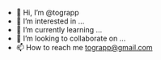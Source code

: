 - 👋 Hi, I’m @tograpp
- 👀 I’m interested in ...
- 🌱 I’m currently learning ...
- 💞️ I’m looking to collaborate on ...
- 📫 How to reach me tograpp@gmail.com

<!---
tograpp/tograpp is a ✨ special ✨ repository because its `README.md` (this file) appears on your GitHub profile.
You can click the Preview link to take a look at your changes.
--->
